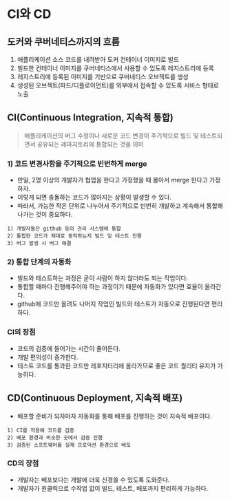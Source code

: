 # CI와 CD

## 도커와 쿠버네티스까지의 흐름
1. 애플리케이션 소스 코드를 내려받아 도커 컨테이너 이미지로 빌드
2. 빌드한 컨테이너 이미지를 쿠버네티스에서 사용할 수 있도록 레지스트리에 등록
3. 레지스트리에 등록된 이미지를 기반으로 쿠버네티스 오브젝트를 생성
4. 생성된 오브젝트(파드/디플로이먼트)를 외부에서 접속할 수 있도록 서비스 형태로 노출

## CI(Continuous Integration, 지속적 통합)
> 애플리케이션의 버그 수정이나 새로운 코드 변경이 주기적으로 빌드 및 테스트되면서 공유되는 레파지토리에 통합되는 것을 의미

### 1) 코드 변경사항을 주기적으로 빈번하게 merge
- 만일, 2명 이상의 개발자가 협업을 한다고 가정했을 때 몰아서 merge 한다고 가정하자.
- 이렇게 되면 충돌하는 코드가 많아지는 상황이 발생할 수 있다.
- 따라서, 가능한 작은 단위로 나누어서 주기적으로 빈번히 개발하고 계속해서 통합해 나가는 것이 중요하다.

```
1) 개발자들은 github 등의 관리 시스템에 통합
2) 통합한 코드가 제대로 동작하는지 빌드 및 테스트 진행
3) 버그 발생 시 버그 해결
```

### 2) 통합 단계의 자동화
- 빌드와 테스트하는 과정은 굳이 사람이 하지 않더라도 되는 작업이다.
- 통합할 때마다 진행해주어야 하는 과정이기 때문에 자동화가 있다면 효율이 올라간다.
- github에 코드만 올려도 나머지 작업인 빌드와 테스트가 자동으로 진행된다면 편리하다.

### CI의 장점
- 코드의 검증에 들어가는 시간이 줄어든다.
- 개발 편의성이 증가한다.
- 테스트 코드를 통과한 코드만 레포지터리에 올라가므로 좋은 코드 퀄리티 유지가 가능하다.

## CD(Continuous Deployment, 지속적 배포)
- 배포할 준비가 되자마자 자동화를 통해 배포를 진행하는 것이 지속적 배포이다.

```
1) CI를 적용해 코드를 검증
2) 배포 환경과 비슷한 곳에서 검증 진행
3) 검증된 소프트웨어를 실제 프로덕션 환경으로 배포
```

### CD의 장점
- 개발자는 배포보다는 개발에 더욱 신경쓸 수 있도록 도와준다.
- 개발자가 원클릭으로 수작업 없이 빌드, 테스트, 배포까지 편리하게 가능하다.
















